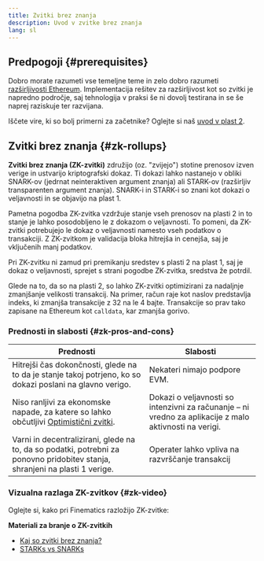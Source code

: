 ```yaml
---
title: Zvitki brez znanja
description: Uvod v zvitke brez znanja
lang: sl
---
```


## Predpogoji {#prerequisites}

Dobro morate razumeti vse temeljne teme in zelo dobro razumeti [razširljivosti Ethereum](/developers/docs/scaling/). Implementacija rešitev za razširljivost kot so zvitki je napredno področje, saj tehnologija v praksi še ni dovolj testirana in se še naprej raziskuje ter razvijana.

Iščete vire, ki so bolj primerni za začetnike? Oglejte si naš [uvod v plast 2](/layer-2/).

## Zvitki brez znanja {#zk-rollups}

**Zvitki brez znanja (ZK-zvitki)** združijo (oz. "zvijejo") stotine prenosov izven verige in ustvarijo kriptografski dokaz. Ti dokazi lahko nastanejo v obliki SNARK-ov (jedrnat neinteraktiven argument znanja) ali STARK-ov (razširljiv transparenten argument znanja). SNARK-i in STARK-i so znani kot dokazi o veljavnosti in se objavijo na plast 1.

Pametna pogodba ZK-zvitka vzdržuje stanje vseh prenosov na plasti 2 in to stanje je lahko posodobljeno le z dokazom o veljavnosti. To pomeni, da ZK-zvitki potrebujejo le dokaz o veljavnosti namesto vseh podatkov o transakciji. Z ZK-zvitkom je validacija bloka hitrejša in cenejša, saj je vključenih manj podatkov.

Pri ZK-zvitku ni zamud pri premikanju sredstev s plasti 2 na plast 1, saj je dokaz o veljavnosti, sprejet s strani pogodbe ZK-zvitka, sredstva že potrdil.

Glede na to, da so na plasti 2, so lahko ZK-zvitki optimizirani za nadaljnje zmanjšanje velikosti transakcij. Na primer, račun raje kot naslov predstavlja indeks, ki zmanjša transakcije z 32 na le 4 bajte. Transakcije so prav tako zapisane na Ethereum kot `calldata`, kar zmanjša gorivo.

### Prednosti in slabosti {#zk-pros-and-cons}

| Prednosti                                                                                                                   | Slabosti                                                                                               |
| --------------------------------------------------------------------------------------------------------------------------- | ------------------------------------------------------------------------------------------------------ |
| Hitrejši čas dokončnosti, glede na to da je stanje takoj potrjeno, ko so dokazi poslani na glavno verigo.                   | Nekateri nimajo podpore EVM.                                                                           |
| Niso ranljivi za ekonomske napade, za katere so lahko občutljivi [Optimistični zvitki](#optimistic-pros-and-cons).          | Dokazi o veljavnosti so intenzivni za računanje – ni vredno za aplikacije z malo aktivnosti na verigi. |
| Varni in decentralizirani, glede na to, da so podatki, potrebni za ponovno pridobitev stanja, shranjeni na plasti 1 verige. | Operater lahko vpliva na razvrščanje transakcij                                                        |

### Vizualna razlaga ZK-zvitkov {#zk-video}

Oglejte si, kako pri Finematics razložijo ZK-zvitke:

<YouTube id="7pWxCklcNsU" start="406" />

**Materiali za branje o ZK-zvitkih**

- [Kaj so zvitki brez znanja?](https://coinmarketcap.com/alexandria/glossary/zero-knowledge-rollups)
- [STARKs vs SNARKs](https://consensys.net/blog/blockchain-explained/zero-knowledge-proofs-starks-vs-snarks/)

